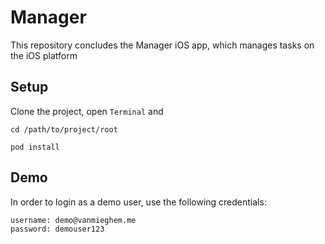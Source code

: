# Manager
This repository concludes the Manager iOS app, which manages tasks on the iOS platform

## Setup
Clone the project, open `Terminal` and
```
cd /path/to/project/root
```
```
pod install
```
## Demo 
In order to login as a demo user, use the following credentials:
```
username: demo@vanmieghem.me
password: demouser123
```
